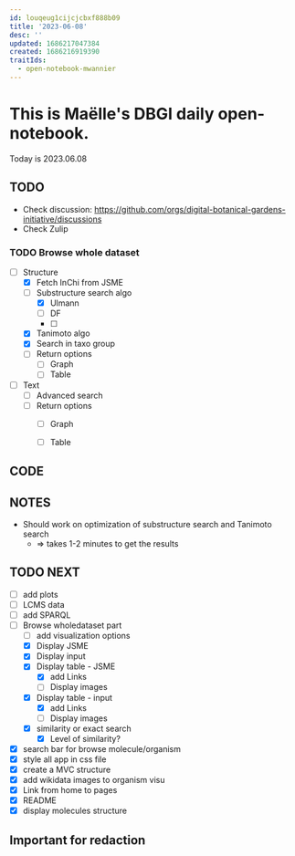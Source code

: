```yaml
---
id: louqeug1cijcjcbxf888b09
title: '2023-06-08'
desc: ''
updated: 1686217047384
created: 1686216919390
traitIds:
  - open-notebook-mwannier
---
```



# This is Maëlle's DBGI daily open-notebook.

Today is 2023.06.08


## TODO

- Check discussion: https://github.com/orgs/digital-botanical-gardens-initiative/discussions
- Check Zulip

### TODO Browse whole dataset

- [ ] Structure
  - [x] Fetch InChi from JSME
  - [ ] Substructure search algo
    - [x] Ulmann
    - [ ] DF
    - [ ]
  - [x] Tanimoto algo
  - [x] Search in taxo group
  - [ ] Return options
    - [ ] Graph
    - [ ] Table
- [ ] Text
  - [ ] Advanced search
  - [ ] Return options
    - [ ] Graph
    - [ ] Table


## CODE

## NOTES

- Should work on optimization of substructure search and Tanimoto search 
  - => takes 1-2 minutes to get the results

## TODO NEXT

- [ ] add plots
- [ ] LCMS data
- [ ] add SPARQL
- [ ] Browse wholedataset part
  - [ ] add visualization options
  - [x] Display JSME
  - [x] Display input
  - [x] Display table - JSME
    - [x] add Links
    - [ ] Display images
  - [x] Display table - input
    - [x] add Links
    - [ ] Display images
  - [x] similarity or exact search
    - [x] Level of similarity?
- [x] search bar for browse molecule/organism
- [x] style all app in css file
- [x] create a MVC structure
- [x] add wikidata images to organism visu
- [x] Link from home to pages
- [x] README
- [x] display molecules structure

## Important for redaction
